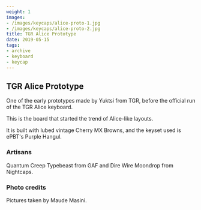 ```yaml
---
weight: 1
images:
- /images/keycaps/alice-proto-1.jpg
- /images/keycaps/alice-proto-2.jpg
title: TGR Alice Prototype
date: 2019-05-15
tags:
- archive
- keyboard
- keycap
---
```


## TGR Alice Prototype

One of the early prototypes made by Yuktsi from TGR, before the official run of the TGR Alice keyboard.

This is the board that started the trend of Alice-like layouts.

It is built with lubed vintage Cherry MX Browns, and the keyset used is ePBT's Purple Hangul.

### Artisans

Quantum Creep Typebeast from GAF and Dire Wire Moondrop from Nightcaps.

### Photo credits

Pictures taken by Maude Masini.